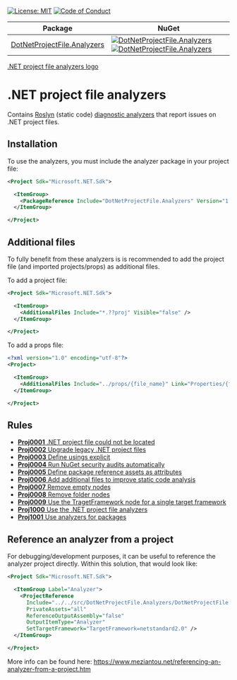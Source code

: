 [![License: MIT](https://img.shields.io/badge/License-MIT-blue.svg)](https://github.com/Corniel/dotnet-project-files-analyzers/blob/main/LICENSE.md)
[![Code of Conduct](https://img.shields.io/badge/%E2%9D%A4-code%20of%20conduct-blue.svg?style=flat)](https://github.com/Corniel/dotnet-project-files-analyzers/blob/main/CODE_OF_CONDUCT.md)

| Package | NuGet |
|---------|-------|
| [DotNetProjectFile.Analyzers](https://www.nuget.org/packages/DotNetProjectFile.Analyzers/) | [![DotNetProjectFile.Analyzers](https://img.shields.io/nuget/v/DotNetProjectFile.Analyzers?style=flat-square&label=version)![DotNetProjectFile.Analyzers](https://img.shields.io/nuget/dt/DotNetProjectFile.Analyzers?style=flat-square)](https://www.nuget.org/packages/DotNetProjectFile.Analyzers/) |

[.NET project file analyzers logo](design/logo_128x128.png)
# .NET project file analyzers
Contains [Roslyn](https://docs.microsoft.com/en-us/dotnet/csharp/roslyn-sdk/)
(static code) [diagnostic analyzers](https://docs.microsoft.com/en-us/dotnet/api/microsoft.codeanalysis.diagnostics.diagnosticanalyzer)
that report issues on .NET project files.

## Installation
To use the analyzers, you must include the analyzer package in your project file:
``` XML
<Project Sdk="Microsoft.NET.Sdk">

  <ItemGroup>
    <PackageReference Include="DotNetProjectFile.Analyzers" Version="1.*" PrivateAssets="all" IncludeAssets="runtime; build; native; contentfiles; analyzers; buildtransitive" />
  </ItemGroup>

</Project>
```

## Additional files
To fully benefit from these analyzers is is recommended to add the project file
(and imported projects/props) as additional files.

To add a project file:

``` XML
<Project Sdk="Microsoft.NET.Sdk">

  <ItemGroup>
    <AdditionalFiles Include="*.??proj" Visible="false" />
  </ItemGroup>

</Project>
```

To add a props file:

``` XML
<?xml version="1.0" encoding="utf-8"?>
<Project>

  <ItemGroup>
    <AdditionalFiles Include="../props/{file_name}" Link="Properties/{file_name}" />
  </ItemGroup>

</Project>
```

## Rules
* [**Proj0001** .NET project file could not be located](rules/Proj0001.md)
* [**Proj0002** Upgrade legacy .NET project files](rules/Proj0002.md)
* [**Proj0003** Define usings explicit](rules/Proj0003.md)
* [**Proj0004** Run NuGet security audits automatically](rules/Proj0004.md)
* [**Proj0005** Define package reference assets as attributes](rules/Proj0005.md)
* [**Proj0006** Add additional files to improve static code analysis](rules/Proj0006.md)
* [**Proj0007** Remove empty nodes](rules/Proj0007.md)
* [**Proj0008** Remove folder nodes](rules/Proj0008.md)
* [**Proj0009** Use the TragetFramework node for a single target framework](rules/Proj0009.md)
* [**Proj1000** Use the .NET project file analyzers](rules/Proj1000.md)
* [**Proj1001** Use analyzers for packages](rules/Proj1001.md)

## Reference an analyzer from a project
For debugging/development purposes, it can be useful to reference the analyzer
project directly. Within this solution, that would look like:

``` XML
<Project Sdk="Microsoft.NET.Sdk">

  <ItemGroup Label="Analyzer">
    <ProjectReference
      Include="../../src/DotNetProjectFile.Analyzers/DotNetProjectFile.Analyzers.csproj"
      PrivateAssets="all"
      ReferenceOutputAssembly="false"
      OutputItemType="Analyzer"
      SetTargetFramework="TargetFramework=netstandard2.0" />
  </ItemGroup>

</Project>
```

More info can be found here: https://www.meziantou.net/referencing-an-analyzer-from-a-project.htm
